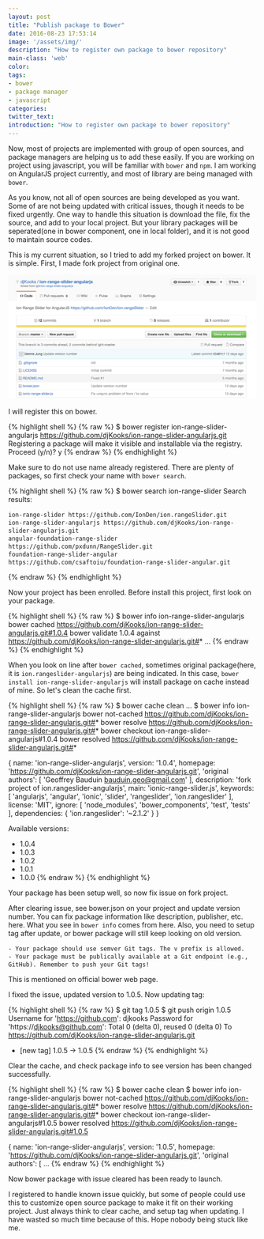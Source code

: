 ```yaml
---
layout: post
title: "Publish package to Bower"
date: 2016-08-23 17:53:14
image: '/assets/img/'
description: "How to register own package to bower repository"
main-class: 'web'
color:
tags:
- bower
- package manager
- javascript
categories:
twitter_text:
introduction: "How to register own package to bower repository"
---
```


Now, most of projects are implemented with group of open sources, and package managers are helping us to add these easily. If you are working on project using javascript, you will be familiar with `bower` and `npm`. I am working on AngularJS project currently, and most of library are being managed with `bower`.

As you know, not all of open sources are being developed as you want. Some of are not being updated with critical issues, though it needs to be fixed urgently. One way to handle this situation is download the file, fix the source, and add to your local project. But your library packages will be seperated(one in bower component, one in local folder), and it is not good to maintain source codes.

This is my current situation, so I tried to add my forked project on bower.
It is simple. First, I made fork project from original one.

![Screenshot](/assets/post_img/bower_register/fork_project.png)

I will register this on bower.

{% highlight shell %}
{% raw %}
$ bower register ion-range-slider-angularjs https://github.com/djKooks/ion-range-slider-angularjs.git
Registering a package will make it visible and installable via the registry.
Proceed (y/n)? y
{% endraw %}
{% endhighlight %}

Make sure to do not use name already registered. There are plenty of packages, so first check your name with `bower search`.

{% highlight shell %}
{% raw %}
$ bower search ion-range-slider
Search results:

    ion-range-slider https://github.com/IonDen/ion.rangeSlider.git
    ion-range-slider-angularjs https://github.com/djKooks/ion-range-slider-angularjs.git
    angular-foundation-range-slider https://github.com/pxdunn/RangeSlider.git
    foundation-range-slider-angular https://github.com/csaftoiu/foundation-range-slider-angular.git
{% endraw %}
{% endhighlight %}

Now your project has been enrolled. Before install this project, first look on your package.

{% highlight shell %}
{% raw %}
$ bower info ion-range-slider-angularjs
bower cached        https://github.com/djKooks/ion-range-slider-angularjs.git#1.0.4
bower validate      1.0.4 against https://github.com/djKooks/ion-range-slider-angularjs.git#*
...
{% endraw %}
{% endhighlight %}

When you look on line after `bower cached`, sometimes original package(here, it is  `ion.rangeslider-angularjs`) are being indicated. In this case, `bower install ion-range-slider-angularjs` will install package on cache instead of mine. So let's clean the cache first.

{% highlight shell %}
{% raw %}
$ bower cache clean
...
$ bower info ion-range-slider-angularjs
bower not-cached    https://github.com/djKooks/ion-range-slider-angularjs.git#*
bower resolve       https://github.com/djKooks/ion-range-slider-angularjs.git#*
bower checkout      ion-range-slider-angularjs#1.0.4
bower resolved      https://github.com/djKooks/ion-range-slider-angularjs.git#*

{
  name: 'ion-range-slider-angularjs',
  version: '1.0.4',
  homepage: 'https://github.com/djKooks/ion-range-slider-angularjs.git',
  'original authors': [
    'Geoffrey Bauduin <bauduin.geo@gmail.com>'
  ],
  description: 'fork project of ion.rangeslider-angularjs',
  main: 'ionic-range-slider.js',
  keywords: [
    'angularjs',
    'angular',
    'ionic',
    'slider',
    'rangeslider',
    'ion.rangeslider'
  ],
  license: 'MIT',
  ignore: [
    'node_modules',
    'bower_components',
    'test',
    'tests'
  ],
  dependencies: {
    'ion.rangeslider': '~2.1.2'
  }
}

Available versions:
  - 1.0.4
  - 1.0.3
  - 1.0.2
  - 1.0.1
  - 1.0.0
{% endraw %}
{% endhighlight %}

Your package has been setup well, so now fix issue on fork project.

After clearing issue, see bower.json on your project and update version number. You can fix package information like description, publisher, etc. here. What you see in `bower info` comes from here. Also, you need to setup tag after update, or bower package will still keep looking on old version.

```
- Your package should use semver Git tags. The v prefix is allowed.
- Your package must be publically available at a Git endpoint (e.g., GitHub). Remember to push your Git tags!
```
This is mentioned on official bower web page.

I fixed the issue, updated version to 1.0.5. Now updating tag:

{% highlight shell %}
{% raw %}
$ git tag 1.0.5
$ git push origin 1.0.5
Username for 'https://github.com': djkooks
Password for 'https://djkooks@github.com':
Total 0 (delta 0), reused 0 (delta 0)
To https://github.com/djKooks/ion-range-slider-angularjs.git
 * [new tag]         1.0.5 -> 1.0.5
{% endraw %}
{% endhighlight %}

Clear the cache, and check package info to see version has been changed successfully.

{% highlight shell %}
{% raw %}
$ bower cache clean
$ bower info ion-range-slider-angularjs
bower not-cached    https://github.com/djKooks/ion-range-slider-angularjs.git#*
bower resolve       https://github.com/djKooks/ion-range-slider-angularjs.git#*
bower checkout      ion-range-slider-angularjs#1.0.5
bower resolved      https://github.com/djKooks/ion-range-slider-angularjs.git#1.0.5

{
  name: 'ion-range-slider-angularjs',
  version: '1.0.5',
  homepage: 'https://github.com/djKooks/ion-range-slider-angularjs.git',
  'original authors': [
...
{% endraw %}
{% endhighlight %}

Now bower package with issue cleared has been ready to launch.

I registered to handle known issue quickly, but some of people could use this to customize open source package to make it fit on their working project. Just always think to clear cache, and setup tag when updating. I have wasted so much time because of this. Hope nobody being stuck like me.
